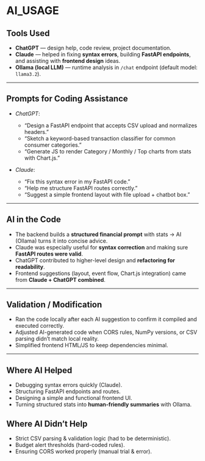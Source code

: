 # AI_USAGE

## Tools Used
- **ChatGPT** — design help, code review, project documentation.  
- **Claude** — helped in fixing **syntax errors**, building **FastAPI endpoints**, and assisting with **frontend design** ideas.  
- **Ollama (local LLM)** — runtime analysis in `/chat` endpoint (default model: `llama3.2`).  

---

## Prompts for Coding Assistance
- *ChatGPT*:  
  - “Design a FastAPI endpoint that accepts CSV upload and normalizes headers.”  
  - “Sketch a keyword-based transaction classifier for common consumer categories.”  
  - “Generate JS to render Category / Monthly / Top charts from stats with Chart.js.”  

- *Claude*:  
  - “Fix this syntax error in my FastAPI code.”  
  - “Help me structure FastAPI routes correctly.”  
  - “Suggest a simple frontend layout with file upload + chatbot box.”  

---

## AI in the Code
- The backend builds a **structured financial prompt** with stats → AI (Ollama) turns it into concise advice.  
- Claude was especially useful for **syntax correction** and making sure **FastAPI routes were valid**.  
- ChatGPT contributed to higher-level design and **refactoring for readability**.  
- Frontend suggestions (layout, event flow, Chart.js integration) came from **Claude + ChatGPT combined**.  

---

## Validation / Modification
- Ran the code locally after each AI suggestion to confirm it compiled and executed correctly.  
- Adjusted AI-generated code when CORS rules, NumPy versions, or CSV parsing didn’t match local reality.  
- Simplified frontend HTML/JS to keep dependencies minimal.  

---

## Where AI Helped
- Debugging syntax errors quickly (Claude).  
- Structuring FastAPI endpoints and routes.  
- Designing a simple and functional frontend UI.  
- Turning structured stats into **human-friendly summaries** with Ollama.  

## Where AI Didn’t Help
- Strict CSV parsing & validation logic (had to be deterministic).  
- Budget alert thresholds (hard-coded rules).  
- Ensuring CORS worked properly (manual trial & error).  
